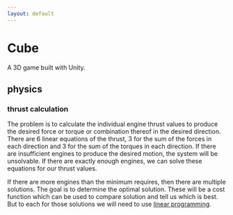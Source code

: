 ```yaml
---
layout: default
---
```


# Cube

A 3D game built with Unity.

## physics

### thrust calculation

The problem is to calculate the individual engine thrust values to produce the desired force or torque
or combination thereof in the desired direction.
There are 6 linear equations of the thrust, 3 for the sum of the forces in each direction and 3 for the sum of the torques in each direction.
If there are insufficient engines to produce the desired motion, the system will be unsolvable.
If there are exactly enough engines, we can solve these equations for our thrust values.

If there are more engines than the minimum requires, then there are multiple solutions.
The goal is to determine the optimal solution.
These will be a cost function which can be used to compare solution and tell us which is best.
But to each for those solutions we will need to use [linear programming](/pages/encyclopedia/mathematics/linear_programming).


